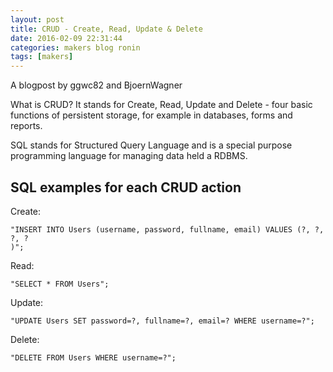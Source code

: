 ```yaml
---
layout: post
title: CRUD - Create, Read, Update & Delete 
date: 2016-02-09 22:31:44
categories: makers blog ronin
tags: [makers]
---
```

A blogpost by ggwc82 and BjoernWagner 

What is CRUD? It stands for Create, Read, Update and Delete - four basic functions of persistent storage, for example in databases, forms and reports.

SQL stands for Structured Query Language and is a special purpose programming language for managing data held a RDBMS.


SQL examples for each CRUD action
---------------------------------

Create:
```
"INSERT INTO Users (username, password, fullname, email) VALUES (?, ?, ?, ?
)";   
```

Read:
```
"SELECT * FROM Users";
```

Update:
```
"UPDATE Users SET password=?, fullname=?, email=? WHERE username=?";
```

Delete:
```
"DELETE FROM Users WHERE username=?";
```

